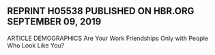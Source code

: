 ## REPRINT H05538 PUBLISHED ON HBR.ORG SEPTEMBER 09, 2019

ARTICLE DEMOGRAPHICS Are Your Work Friendships Only with People Who Look Like You?